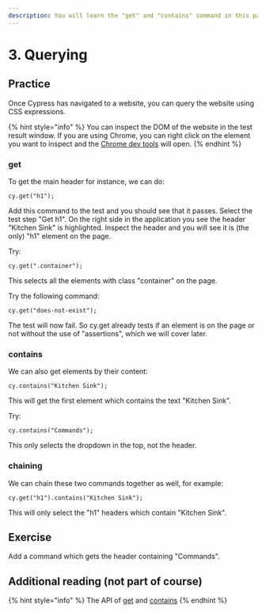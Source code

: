```yaml
---
description: You will learn the "get" and "contains" command in this part
---
```


# 3. Querying

## Practice

Once Cypress has navigated to a website, you can query the website using CSS expressions.

{% hint style="info" %}
You can inspect the DOM of the website in the test result window. If you are using Chrome, you can right click on the element you want to inspect and the [Chrome dev tools](https://developers.google.com/web/tools/chrome-devtools) will open.
{% endhint %}

### get

To get the main header for instance, we can do:

```text
cy.get("h1");
```

Add this command to the test and you should see that it passes. Select the test step "Get h1". On the right side in the application you see the header "Kitchen Sink" is highlighted. Inspect the header and you will see it is \(the only\) "h1" element on the page.

Try:

```text
cy.get(".container");
```

This selects all the elements with class "container" on the page.

Try the following command:

```text
cy.get("does-not-exist");
```

The test will now fail. So cy.get already tests if an element is on the page or not without the use of "assertions", which we will cover later.

### contains

We can also get elements by their content:

```text
cy.contains("Kitchen Sink");
```

This will get the first element which contains the text "Kitchen Sink". 

Try:

```text
cy.contains("Commands");
```

This only selects the dropdown in the top, not the header.

### chaining

We can chain these two commands together as well, for example:

```text
cy.get("h1").contains("Kitchen Sink");
```

This will only select the "h1" headers which contain "Kitchen Sink".

## Exercise

Add a command which gets the header containing "Commands". 

## Additional reading \(not part of course\)

{% hint style="info" %}
The API of [get](https://docs.cypress.io/api/commands/get.html#Syntax) and [contains](https://docs.cypress.io/api/commands/contains.html#Syntax)
{% endhint %}

